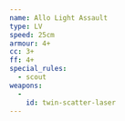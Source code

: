 ```yaml
---
name: Allo Light Assault
type: LV
speed: 25cm
armour: 4+
cc: 3+
ff: 4+
special_rules:
  - scout
weapons:
  -
    id: twin-scatter-laser
---
```

